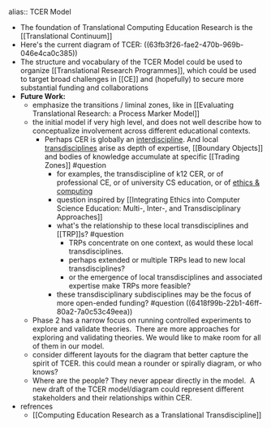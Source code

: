 alias:: TCER Model

- The foundation of Translational Computing Education Research is the [[Translational Continuum]]
- Here's the current diagram of TCER: ((63fb3f26-fae2-470b-969b-046e4ca0c385))
- The structure and vocabulary of the TCER Model could be used to organize [[Translational Research Programmes]], which could be used to target broad challenges in [[CE]] and (hopefully) to secure more substantial funding and collaborations
- **Future Work:**
	- emphasize the transitions / liminal zones, like in [[Evaluating Translational Research: a Process Marker Model]]
	- the initial model if very high level, and does not well describe how to conceptualize involvement across different educational contexts.
		- Perhaps CER is globally an [interdiscipline](((6418f99c-2686-4525-a486-26020e96d3db))). And local [transdisciplines](((6418f99c-e7da-4483-b96b-e7af1f89a915))) arise as depth of expertise, [[Boundary Objects]] and bodies of knowledge accumulate at specific [[Trading Zones]] #question
			- for examples, the transdiscipline of k12 CER, or of professional CE, or of university CS education, or of [ethics & computing](((641903e5-2010-4848-858b-ee70d29521cf)))
			- question inspired by [[Integrating Ethics into Computer Science Education: Multi-, Inter-, and Transdisciplinary Approaches]]
			- what's the relationship to these local transdisciplines and [[TRP]]s? #question
				- TRPs concentrate on one context, as would these local transdisciplines.
				- perhaps extended or multiple TRPs lead to new local transdisciplines?
				- or the emergence of local transdisciplines and associated expertise make TRPs more feasible?
			- these transdisciplinary subdisciplines may be the focus of more open-ended funding? #question ((6418f99b-22b1-46ff-80a2-7a0c53c49eea))
	- Phase 2 has a narrow focus on running controlled experiments to explore and validate theories.  There are more approaches for exploring and validating theories. We would like to make room for all of them in our model.
	- consider different layouts for the diagram that better capture the spirit of TCER. this could mean a rounder or spirally diagram, or who knows?
	- Where are the people? They never appear directly in the model.  A new draft of the TCER model/diagram could represent different stakeholders and their relationships within CER.
- refrences
	- [[Computing Education Research as a Translational Transdiscipline]]